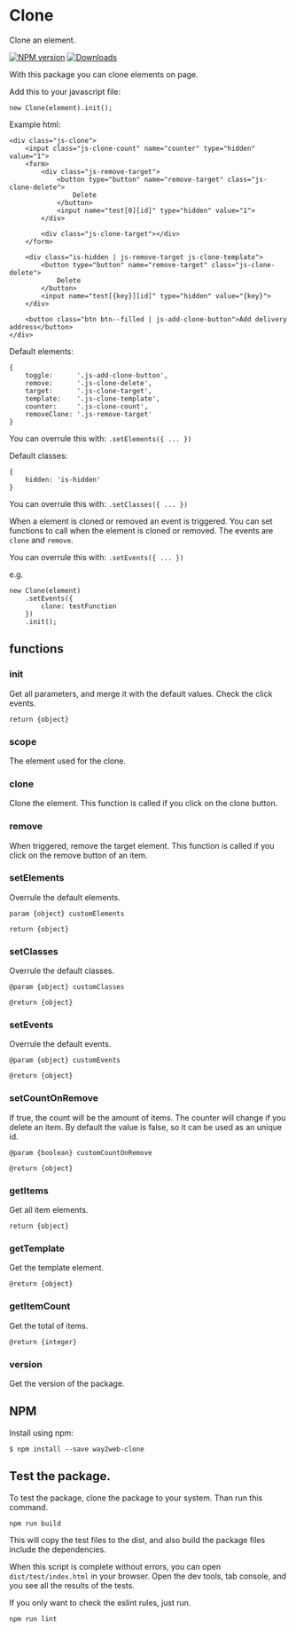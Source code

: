 # Clone
Clone an element.

[![NPM version][npm-image]][npm-url] [![Downloads][downloads-image]][npm-stats]

With this package you can clone elements on page.

Add this to your javascript file:
```
new Clone(element).init();
```

Example html:

```
<div class="js-clone">
    <input class="js-clone-count" name="counter" type="hidden" value="1">
    <form>
        <div class="js-remove-target">
            <button type="button" name="remove-target" class="js-clone-delete">
                Delete
            </button>
            <input name="test[0][id]" type="hidden" value="1">
        </div>

        <div class="js-clone-target"></div>
    </form>

    <div class="is-hidden | js-remove-target js-clone-template">
        <button type="button" name="remove-target" class="js-clone-delete">
            Delete
        </button>
        <input name="test[{key}][id]" type="hidden" value="{key}">
    </div>

    <button class="btn btn--filled | js-add-clone-button">Add delivery address</button>
</div>

```

Default elements:
```
{
    toggle:      '.js-add-clone-button',
    remove:      '.js-clone-delete',
    target:      '.js-clone-target',
    template:    '.js-clone-template',
    counter:     '.js-clone-count',
    removeClone: '.js-remove-target'
}
```

You can overrule this with: `.setElements({ ... })`

Default classes:
```
{
    hidden: 'is-hidden'
}
```

You can overrule this with: `.setClasses({ ... })`

When a element is cloned or removed an event is triggered.
You can set functions to call when the element is cloned or removed.
The events are `clone` and `remove`.

You can overrule this with: `.setEvents({ ... })`

e.g.
```
new Clone(element)
    .setEvents({
        clone: testFunction
    })
    .init();
```

## functions

### init

Get all parameters, and merge it with the default values.
Check the click events.

`return {object}`

### scope

The element used for the clone.

### clone

Clone the element.
This function is called if you click on the clone button.

### remove

When triggered, remove the target element.
This function is called if you click on the remove button of an item.

### setElements

Overrule the default elements.

`param {object} customElements`

`return {object}`

### setClasses

Overrule the default classes.

`@param {object} customClasses`

`@return {object}`

### setEvents

Overrule the default events.

`@param {object} customEvents`

`@return {object}`

### setCountOnRemove

If true, the count will be the amount of items.
The counter will change if you delete an item.
By default the value is false, so it can be used as an unique id.

`@param {boolean} customCountOnRemove`

`@return {object}`

### getItems

Get all item elements.

`return {object}`

### getTemplate

Get the template element.

`@return {object}`

### getItemCount

Get the total of items.

`@return {integer}`

### version

Get the version of the package.


## NPM

Install using npm:

```
$ npm install --save way2web-clone
```


## Test the package.

To test the package, clone the package to your system.
Than run this command.

```
npm run build
```

This will copy the test files to the dist, and also build the package files include the dependencies.

When this script is complete without errors, you can open `dist/test/index.html` in your browser.
Open the dev tools, tab console, and you see all the results of the tests.

If you only want to check the eslint rules, just run.

```
npm run lint
```

[downloads-image]: https://img.shields.io/npm/dt/way2web-clone.svg
[npm-url]: https://www.npmjs.com/package/way2web-clone
[npm-image]: https://img.shields.io/npm/v/way2web-clone.svg
[npm-stats]: https://npm-stat.com/charts.html?package=way2web-clone
